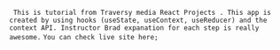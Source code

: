 `
This is tutorial from Traversy media React Projects .
This app is created by using hooks (useState, useContext, useReducer) and the context API.
Instructor Brad expanation for each step is really awesome.`
`You can check live site here;`


